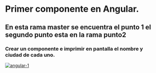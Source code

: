 # Primer componente en Angular.

## En esta rama master se encuentra el punto 1 el segundo punto esta en la rama punto2  

### Crear un componente e imprimir en pantalla el nombre y ciudad de cada uno.  
<a href="https://ibb.co/R4GtvFp"><img src="https://i.ibb.co/M5yK2vD/angular-1.png" alt="angular-1" border="0" /></a>

